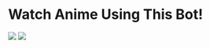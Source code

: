 <h1> Watch Anime Using This Bot!</h1>
<img src="https://i.imgur.com/GQ87XwU.png">
<img src="https://i.imgur.com/JwQ1omr.png">

